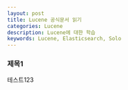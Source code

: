 ```yaml
---
layout: post
title: Lucene 공식문서 읽기
categories: Lucene
description: Lucene에 대한 학습
keywords: Lucene, Elasticsearch, Solo
---
```


### 제목1
테스트123
